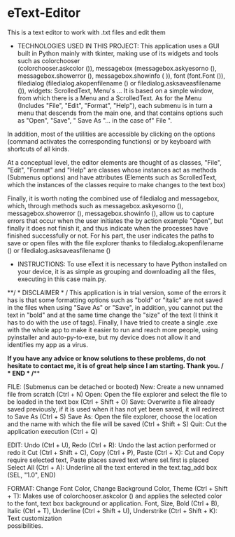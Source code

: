 # eText-Editor
This is a text editor to work with .txt files and edit them

* TECHNOLOGIES USED IN THIS PROJECT:
      This application uses a GUI built in Python mainly with tkinter, making use of its widgets and tools such as colorchooser    
      (colorchooser.askcolor ()), messagebox (messagebox.askyesorno (), messagebox.showerror (), messagebox.showinfo ( )), font (font.Font ()), 
      filedialog (filedialog.akopenfilename () or filedialog.asksaveasfilename ()), widgets: ScrolledText, Menu's ...
      It is based on a simple window, from which there is a Menu and a ScrolledText. As for the Menu (Includes "File", "Edit", "Format", 
      "Help"), each submenu is in turn a menu that descends from the main one, and that contains options such as "Open", "Save", " Save As "... 
      in the case of" File ".
      
 In addition, most of the utilities are accessible by clicking on the options (command activates the corresponding functions) or by
 keyboard with shortcuts of all kinds. 
      
 At a conceptual level, the editor elements are thought of as classes, "File", "Edit", "Format" and "Help" are classes whose instances act 
 as methods (Submenus options) and have attributes (Elements such as ScrolledText, which the instances of the classes require to make 
 changes to the text box) 
      
  Finally, it is worth noting the combined use of filedialog and messagebox, which, through methods such as messagebox.askyesorno (), 
  messagebox.showerror (), messagebox.showinfo (), allow us to capture errors that occur when the user initiates the by action example 
  "Open", but finally it does not finish it, and thus indicate when the processes have finished successfully or not. For his part, the user 
  indicates the paths to save or open files with the file explorer thanks to filedialog.akopenfilename () or filedialog.asksaveasfilename ()

* INSTRUCTIONS:
      To use eText it is necessary to have Python installed on your device, it is as simple as grouping and downloading all the files, executing       in this case main.py.

**/ * DISCLAIMER * /
This application is in trial version, some of the errors it has is that some formatting options such as "bold" or "italic" are not saved in the files when using "Save As" or "Save", in addition, you cannot put the text in "bold" and at the same time change the "size" of the text (I think it has to do with the use of tags). Finally, I have tried to create a single .exe with the whole app to make it easier to run and reach more people, using pyinstaller and auto-py-to-exe, but my device does not allow it and identifies my app as a virus.

**If you have any advice or know solutions to these problems, do not hesitate to contact me, it is of great help since I am starting. Thank you.
/ * END * /****

FILE: (Submenus can be detached or booted)
      New: Create a new unnamed file from scratch (Ctrl + N)
      Open: Open the file explorer and select the file to be loaded in the text box (Ctrl + Shift + O)
      Save: Overwrite a file already saved previously, if it is used when it has not yet been saved, it will redirect to Save As (Ctrl + S)
      Save As: Open the file explorer, choose the location and the name with which the file will be saved (Ctrl + Shift + S)
      Quit: Cut the application execution (Ctrl + Q)
  
EDIT:
      Undo (Ctrl + U), Redo (Ctrl + R): Undo the last action performed or redo it
      Cut (Ctrl + Shift + C), Copy (Ctrl + P), Paste (Ctrl + X): Cut and Copy require selected text, Paste places saved text where sel.first is       placed
      Select All (Ctrl + A): Underline all the text entered in the text.tag_add box (SEL, "1.0", END)
 
FORMAT:
      Change Font Color, Change Background Color, Theme (Ctrl + Shift + T): Makes use of colorchooser.askcolor () and applies the selected color       to the font, text box background or application.
      Font, Size, Bold (Ctrl + B), Italic (Ctrl + T), Underline (Ctrl + Shift + U), Understrike (Ctrl + Shift + K): Text customization        
      possibilities.
